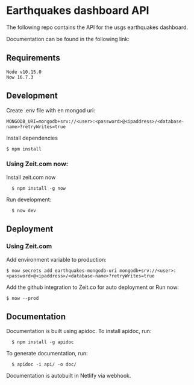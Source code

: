 # Earthquakes dashboard API
The following repo contains the API for the usgs earthquakes dashboard.

Documentation can be found in the following link: 


## Requirements
```
Node v10.15.0
Now 16.7.3
```

## Development
Create .env file with en mongod uri:
```
MONGODB_URI=mongodb+srv://<user>:<password>@<ipaddress>/<database-name>?retryWrites=true
```

Install dependencies
  ```
  $ npm install
  ```
### Using Zeit.com now:
Install zeit.com now
```
  $ npm install -g now
```

Run development:
```
  $ now dev
```


## Deployment

### Using Zeit.com

Add environment variable to production:
```
$ now secrets add earthquakes-mongodb-uri mongodb+srv://<user>:<password>@<ipaddress>/<database-name>?retryWrites=true
```

Add the github integration to Zeit.co for auto deployment or Run now:
```
$ now --prod
```

## Documentation

Documentation is built using apidoc.
To install apidoc, run:
```
  $ npm install -g apidoc
```

To generate documentation, run:
```
  $ apidoc -i api/ -o doc/
```

Documentation is autobuilt in Netlify via webhook.